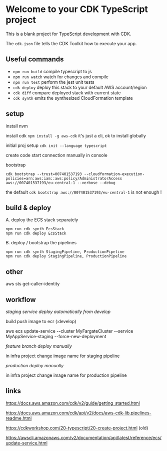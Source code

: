 # Welcome to your CDK TypeScript project

This is a blank project for TypeScript development with CDK.

The `cdk.json` file tells the CDK Toolkit how to execute your app.

## Useful commands

* `npm run build`   compile typescript to js
* `npm run watch`   watch for changes and compile
* `npm run test`    perform the jest unit tests
* `cdk deploy`      deploy this stack to your default AWS account/region
* `cdk diff`        compare deployed stack with current state
* `cdk synth`       emits the synthesized CloudFormation template

## setup 

install nvm 

install cdk  `npm install -g aws-cdk` it's just a cli, ok to install globally

initial proj setup `cdk init --language typescript`

create code start connection manually in console

bootstrap

```
cdk bootstrap --trust=007401537193 --cloudformation-execution-policies=arn:aws:iam::aws:policy/AdministratorAccess aws://007401537193/eu-central-1 --verbose --debug
```
the default `cdk bootstrap aws://007401537193/eu-central-1` is not enough !


## build & deploy 

A. deploy the ECS stack separately 

```
npm run cdk synth EcsStack
npm run cdk deploy EcsStack
```

B. deploy / bootstrap the pipelines 

```
npm run cdk synth StagingPipeline, ProductionPipeline
npm run cdk deploy StagingPipeline, ProductionPipeline
```


## other

aws sts get-caller-identity


## workflow 

*staging service deploy automatically from develop*

build push image to ecr (:develop)

aws ecs update-service --cluster MyFargateCluster --service MyAppService-staging --force-new-deployment


*feature branch deploy manually*


in infra project change image name for staging pipeline


*production deploy manually*

in infra project change image name for production pipeline

## links 

https://docs.aws.amazon.com/cdk/v2/guide/getting_started.html

https://docs.aws.amazon.com/cdk/api/v2/docs/aws-cdk-lib.pipelines-readme.html

https://cdkworkshop.com/20-typescript/20-create-project.html (old)

https://awscli.amazonaws.com/v2/documentation/api/latest/reference/ecs/update-service.html